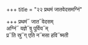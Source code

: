 +++
title = "२२ प्रथमं जातवेदसमग्निं"

+++
प्रथमं᳓ जात᳓वेदसम्  
अग्निं᳓ यज्ञे᳓षु पूर्विय᳓म्  
प्र᳓ति स्रु᳓ग् एति न᳓मसा हवि᳓ष्मती